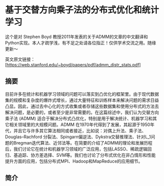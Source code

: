 # 基于交替方向乘子法的分布式优化和统计学习
这个是对 Stephen Boyd 教授2011年发表的关于ADMM的文章的中文翻译和Python实现。本人才疏学浅，有不足之处请各位指正！仅供学术交流之用。随缘更新～

英文原文链接：[https://web.stanford.edu/~boyd/papers/pdf/admm_distr_stats.pdf]

## 摘要
目前许多在统计和机器学习领域的问题可以落实到凸优化的框架里。由于现代数据集的规模和复杂度的爆炸式增长，通过大量特征和训练样本来解决问题的需求日益凸显。因此，通过去中心化的方式收集或者存储这些数据集和使用分布式的方法去解决问题，是必要的，或者至少是非常需要的。在这篇综述中，我们认为交替方向乘子法 (ADMM) 适合于解决分布式凸优化，特别是用于解决统计、机器学习和其它相关领域里的大规模问题。ADMM 在1970年代得到了发展，其起源于1950年代，并且它与许多其它算法相同或者接近，比如说：对偶上升法、乘子法、Douglas–Rachford 分裂法、Spingarn偏逆法、Dykstra交替推理法、针对L_1问题的Bregman迭代算法、近邻法等。在简要的介绍了ADMM的理论和发展历程后，我们讨论它在统计和机器学习领域的广泛应用，包括LASSO、稀疏逻辑回归、基追踪、协方差选择、SVM等。我们也讨论了分布式优化在非凸情形和性能提升方面的应用，包括分布式MPI、Hadoop和MapReduce的应用细节。

## 简介


